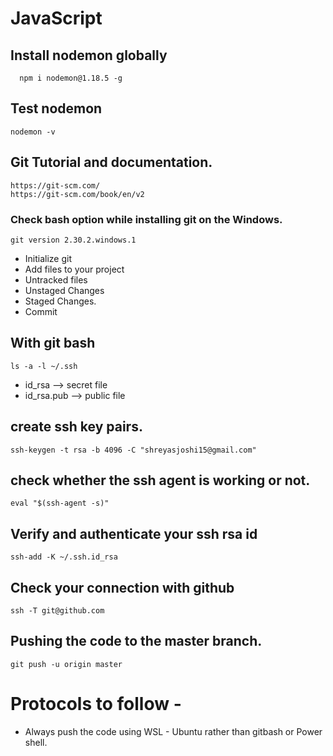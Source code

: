 # JavaScript
##  Install nodemon globally
```
  npm i nodemon@1.18.5 -g
```

##  Test nodemon
```
nodemon -v 
```


## Git Tutorial and documentation.
```
https://git-scm.com/
https://git-scm.com/book/en/v2
```

### Check bash option while installing git on the Windows.
``` git version 
git version 2.30.2.windows.1
```

* Initialize git
* Add files to your project 
* Untracked files
* Unstaged Changes
* Staged Changes.
* Commit

## With git bash
``` 
ls -a -l ~/.ssh 
```

* id_rsa  --> secret file
* id_rsa.pub --> public file

## create ssh key pairs.
``` 
ssh-keygen -t rsa -b 4096 -C "shreyasjoshi15@gmail.com" 
```

## check whether the ssh agent is working or not.
```
eval "$(ssh-agent -s)" 
```

## Verify and authenticate your ssh rsa id
``` 
ssh-add -K ~/.ssh.id_rsa 
```

## Check your connection with github
``` 
ssh -T git@github.com 
```

##  Pushing the code to the master branch.
``` 
git push -u origin master 
```

# Protocols to follow - 
* Always push the code using WSL - Ubuntu rather than gitbash or Power shell.

